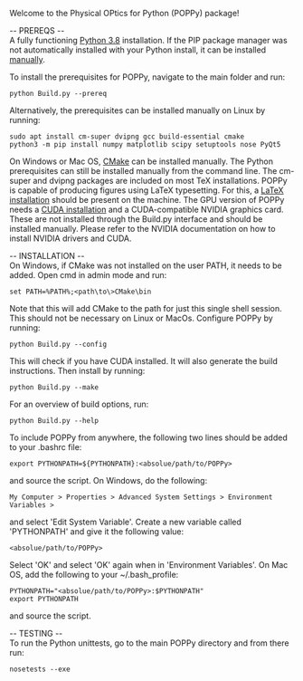 Welcome to the Physical OPtics for Python (POPPy) package!

-- PREREQS --\
A fully functioning [Python 3.8](https://docs.python-guide.org/starting/install3/linux/) installation.
If the PIP package manager was not automatically installed with your Python install, it can be installed [manually](https://pip.pypa.io/en/stable/installation/).

To install the prerequisites for POPPy, navigate to the main folder and run:
```
python Build.py --prereq
```
Alternatively, the prerequisites can be installed manually on Linux by running:
```
sudo apt install cm-super dvipng gcc build-essential cmake
python3 -m pip install numpy matplotlib scipy setuptools nose PyQt5
```
On Windows or Mac OS, [CMake](https://cmake.org/install/) can be installed manually. The Python prerequisites can still be installed manually from the command line. The cm-super and dvipng packages are included on most TeX installations.
POPPy is capable of producing figures using LaTeX typesetting. For this, a [LaTeX installation](https://www.tug.org/texlive/quickinstall.html) should be present on the machine.
The GPU version of POPPy needs a [CUDA installation](https://docs.nvidia.com/cuda/cuda-installation-guide-linux/index.html) and a CUDA-compatible NVIDIA graphics card. These are not installed through the Build.py interface and should be installed manually. Please refer to the NVIDIA documentation on how to install NVIDIA drivers and CUDA.

-- INSTALLATION --\
On Windows, if CMake was not installed on the user PATH, it needs to be added. 
Open cmd in admin mode and run:
```
set PATH=%PATH%;<path\to\>CMake\bin
```
Note that this will add CMake to the path for just this single shell session.
This should not be necessary on Linux or MacOs.
Configure POPPy by running:
```
python Build.py --config
```
This will check if you have CUDA installed. It will also generate the build instructions.
Then install by running:
```
python Build.py --make
```
For an overview of build options, run:
```
python Build.py --help
```

To include POPPy from anywhere, the following two lines should be added to your .bashrc file:
``` 
export PYTHONPATH=${PYTHONPATH}:<absolue/path/to/POPPy>
```
and source the script.
On Windows, do the following:
```
My Computer > Properties > Advanced System Settings > Environment Variables >
```
and select 'Edit System Variable'. Create a new variable called 'PYTHONPATH' and give it the following value:
```
<absolue/path/to/POPPy>
```
Select 'OK' and select 'OK' again when in 'Environment Variables'.
On Mac OS, add the following to your ~/.bash_profile:
```
PYTHONPATH="<absolue/path/to/POPPy>:$PYTHONPATH"
export PYTHONPATH
```
and source the script.

-- TESTING --\
To run the Python unittests, go to the main POPPy directory and from there run:
```
nosetests --exe
```
